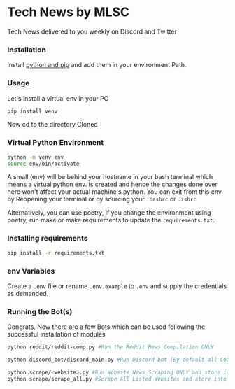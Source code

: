 # Tech News by MLSC

Tech News delivered to you weekly on Discord and Twitter

### Installation
Install [python and pip](https://www.python.org/downloads/) and add them in your environment Path.

### Usage
Let's install a virtual env in your PC

```bash
pip install venv
```

Now cd to the directory Cloned
### Virtual Python Environment
``` bash
python -m venv env
source env/bin/activate
```

A small (env) will be behind your hostname in your bash terminal which means a virtual python env. is created and hence the changes done over here won't affect your actual machine's python. You can exit from this env by Reopening your terminal or by sourcing your `.bashrc` or `.zshrc`

Alternatively, you can use poetry, if you change the environment using poetry, run make or make requirements to update the `requirements.txt`.

### Installing requirements

```bash
pip install -r requirements.txt
```

### env Variables

Create a `.env` file or rename `.env.example` to `.env` and supply the credentials as demanded.

### Running the Bot(s)

Congrats, Now there are a few Bots which can be used  following the successful installation of modules

```bash
python reddit/reddit-comp.py #Run the Reddit News Compilation ONLY
```

```bash
python discord_bot/discord_main.py #Run Discord bot (By default all COGs are active run `!help` to lookup commands [WIP]
```

```bash
python scrape/<website>.py #Run Website News Scraping ONLY and store it to the Database [WIP]
python scrape/scrape_all.py #Scrape All Listed Websites and store into Database [WIP]
```